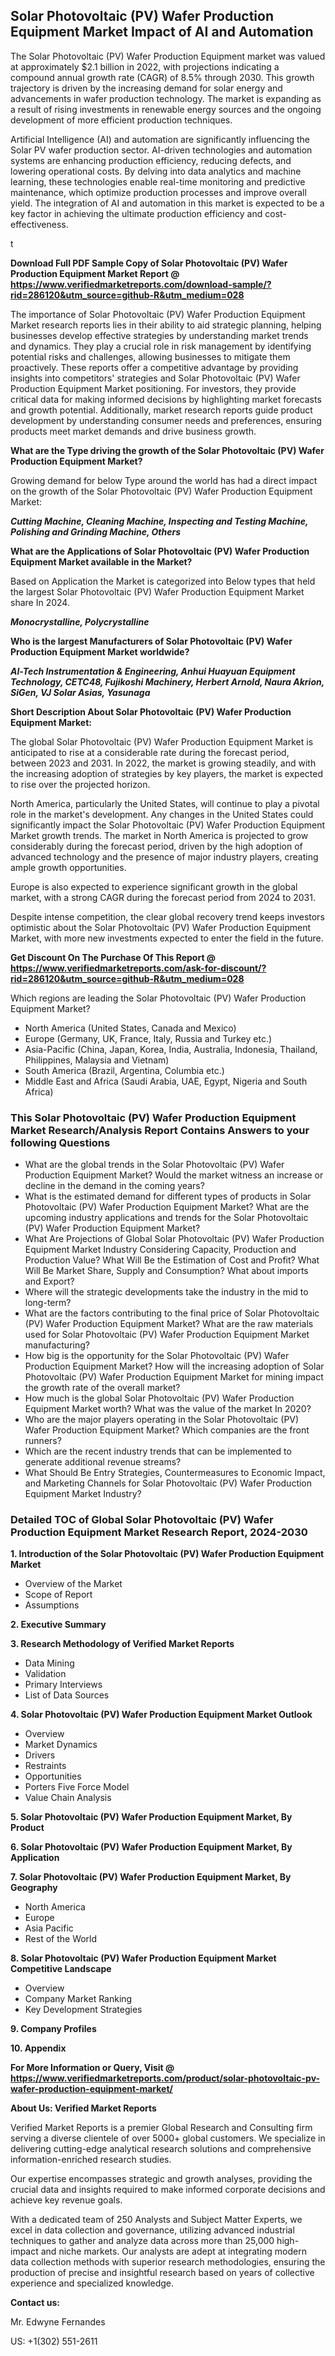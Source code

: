 <h2>Solar Photovoltaic (PV) Wafer Production Equipment Market Impact of AI and Automation</h2><p>The Solar Photovoltaic (PV) Wafer Production Equipment market was valued at approximately $2.1 billion in 2022, with projections indicating a compound annual growth rate (CAGR) of 8.5% through 2030. This growth trajectory is driven by the increasing demand for solar energy and advancements in wafer production technology. The market is expanding as a result of rising investments in renewable energy sources and the ongoing development of more efficient production techniques.</p><p>Artificial Intelligence (AI) and automation are significantly influencing the Solar PV wafer production sector. AI-driven technologies and automation systems are enhancing production efficiency, reducing defects, and lowering operational costs. By delving into data analytics and machine learning, these technologies enable real-time monitoring and predictive maintenance, which optimize production processes and improve overall yield. The integration of AI and automation in this market is expected to be a key factor in achieving the ultimate production efficiency and cost-effectiveness.</p>t</p><p id="" class=""><strong>Download Full PDF Sample Copy of Solar Photovoltaic (PV) Wafer Production Equipment Market Report @ <a href="https://www.verifiedmarketreports.com/download-sample/?rid=286120&utm_source=github-R&utm_medium=028" target="_blank">https://www.verifiedmarketreports.com/download-sample/?rid=286120&utm_source=github-R&utm_medium=028</a></strong></p><p>The importance of&nbsp;Solar Photovoltaic (PV) Wafer Production Equipment Market research reports lies in their ability to aid strategic planning, helping businesses develop effective strategies by understanding market trends and dynamics. They play a crucial role in risk management by identifying potential risks and challenges, allowing businesses to mitigate them proactively. These reports offer a competitive advantage by providing insights into competitors' strategies and Solar Photovoltaic (PV) Wafer Production Equipment Market positioning. For investors, they provide critical data for making informed decisions by highlighting market forecasts and growth potential. Additionally, market research reports guide product development by understanding consumer needs and preferences, ensuring products meet market demands and drive business growth.</p><p><strong>What are the&nbsp;Type driving the growth of the Solar Photovoltaic (PV) Wafer Production Equipment Market?</strong></p><p id="" class="">Growing demand for below Type around the world has had a direct impact on the growth of the Solar Photovoltaic (PV) Wafer Production Equipment Market:</p><em><strong>Cutting Machine, Cleaning Machine, Inspecting and Testing Machine, Polishing and Grinding Machine, Others</strong></em></p><strong>What are the&nbsp;Applications&nbsp;of Solar Photovoltaic (PV) Wafer Production Equipment Market available in the Market?</strong></p><p id="" class="">Based on Application the Market is categorized into Below types that held the largest Solar Photovoltaic (PV) Wafer Production Equipment Market share In 2024.</p><em><strong>Monocrystalline, Polycrystalline</strong></em></p><strong>Who is the largest Manufacturers of Solar Photovoltaic (PV) Wafer Production Equipment Market worldwide?</strong></p><p><em><strong>Al-Tech Instrumentation & Engineering, Anhui Huayuan Equipment Technology, CETC48, Fujikoshi Machinery, Herbert Arnold, Naura Akrion, SiGen, VJ Solar Asias, Yasunaga</strong></em></p><p id="" class=""><strong>Short Description About Solar Photovoltaic (PV) Wafer Production Equipment Market:</strong></p><p>The global Solar Photovoltaic (PV) Wafer Production Equipment Market is anticipated to rise at a considerable rate during the forecast period, between 2023 and 2031. In 2022, the market is growing steadily, and with the increasing adoption of strategies by key players, the market is expected to rise over the projected horizon.</p><p>North America, particularly the United States, will continue to play a pivotal role in the market's development. Any changes in the United States could significantly impact the Solar Photovoltaic (PV) Wafer Production Equipment Market growth trends. The market in North America is projected to grow considerably during the forecast period, driven by the high adoption of advanced technology and the presence of major industry players, creating ample growth opportunities.</p><p>Europe is also expected to experience significant growth in the global market, with a strong CAGR during the forecast period from 2024 to 2031.</p><p>Despite intense competition, the clear global recovery trend keeps investors optimistic about the Solar Photovoltaic (PV) Wafer Production Equipment Market, with more new investments expected to enter the field in the future.</p><p id="" class=""><strong>Get Discount On The Purchase Of This Report @ <a href="https://www.verifiedmarketreports.com/ask-for-discount/?rid=286120&utm_source=github-R&utm_medium=028" target="_blank">https://www.verifiedmarketreports.com/ask-for-discount/?rid=286120&utm_source=github-R&utm_medium=028</a></strong></p>Which regions are leading the Solar Photovoltaic (PV) Wafer Production Equipment Market?</p><ul><li>North America (United States, Canada and Mexico)</li><li>Europe (Germany, UK, France, Italy, Russia and Turkey etc.)</li><li>Asia-Pacific (China, Japan, Korea, India, Australia, Indonesia, Thailand, Philippines, Malaysia and Vietnam)</li><li>South America (Brazil, Argentina, Columbia etc.)</li><li>Middle East and Africa (Saudi Arabia, UAE, Egypt, Nigeria and South Africa)</li></ul><h3 id="" class="">This Solar Photovoltaic (PV) Wafer Production Equipment Market Research/Analysis Report Contains Answers to your following Questions</h3><ul><li>What are the global trends in the Solar Photovoltaic (PV) Wafer Production Equipment Market? Would the market witness an increase or decline in the demand in the coming years?</li><li>What is the estimated demand for different types of products in Solar Photovoltaic (PV) Wafer Production Equipment Market? What are the upcoming industry applications and trends for the Solar Photovoltaic (PV) Wafer Production Equipment Market?</li><li>What Are Projections of Global Solar Photovoltaic (PV) Wafer Production Equipment Market Industry Considering Capacity, Production and Production Value? What Will Be the Estimation of Cost and Profit? What Will Be Market Share, Supply and Consumption? What about imports and Export?</li><li>Where will the strategic developments take the industry in the mid to long-term?</li><li>What are the factors contributing to the final price of Solar Photovoltaic (PV) Wafer Production Equipment Market? What are the raw materials used for Solar Photovoltaic (PV) Wafer Production Equipment Market manufacturing?</li><li>How big is the opportunity for the Solar Photovoltaic (PV) Wafer Production Equipment Market? How will the increasing adoption of Solar Photovoltaic (PV) Wafer Production Equipment Market for mining impact the growth rate of the overall market?</li><li>How much is the global Solar Photovoltaic (PV) Wafer Production Equipment Market worth? What was the value of the market In 2020?</li><li>Who are the major players operating in the Solar Photovoltaic (PV) Wafer Production Equipment Market? Which companies are the front runners?</li><li>Which are the recent industry trends that can be implemented to generate additional revenue streams?</li><li>What Should Be Entry Strategies, Countermeasures to Economic Impact, and Marketing Channels for Solar Photovoltaic (PV) Wafer Production Equipment Market Industry?</li></ul><h3 id="" class="">Detailed TOC of Global Solar Photovoltaic (PV) Wafer Production Equipment Market Research Report, 2024-2030</h3><p id="" class=""><strong>1. Introduction of the Solar Photovoltaic (PV) Wafer Production Equipment Market</strong></p><ul><li>Overview of the Market</li><li>Scope of Report</li><li>Assumptions</li></ul><p id="" class=""><strong>2. Executive Summary</strong></p><p id="" class=""><strong>3. Research Methodology of Verified Market Reports</strong></p><ul><li>Data Mining</li><li>Validation</li><li>Primary Interviews</li><li>List of Data Sources</li></ul><p id="" class=""><strong>4. Solar Photovoltaic (PV) Wafer Production Equipment Market Outlook</strong></p><ul><li>Overview</li><li>Market Dynamics</li><li>Drivers</li><li>Restraints</li><li>Opportunities</li><li>Porters Five Force Model</li><li>Value Chain Analysis</li></ul><p id="" class=""><strong>5. Solar Photovoltaic (PV) Wafer Production Equipment Market, By Product</strong></p><p id="" class=""><strong>6. Solar Photovoltaic (PV) Wafer Production Equipment Market, By Application</strong></p><p id="" class=""><strong>7. Solar Photovoltaic (PV) Wafer Production Equipment Market, By Geography</strong></p><ul><li>North America</li><li>Europe</li><li>Asia Pacific</li><li>Rest of the World</li></ul><p id="" class=""><strong>8. Solar Photovoltaic (PV) Wafer Production Equipment Market Competitive Landscape</strong></p><ul><li>Overview</li><li>Company Market Ranking</li><li>Key Development Strategies</li></ul><p id="" class=""><strong>9. Company Profiles</strong></p><p id="" class=""><strong>10. Appendix</strong></p><p id="" class=""><strong>For More Information or Query, Visit @ <a href="https://www.verifiedmarketreports.com/product/solar-photovoltaic-pv-wafer-production-equipment-market/" target="_blank">https://www.verifiedmarketreports.com/product/solar-photovoltaic-pv-wafer-production-equipment-market/</a></strong></p><p id="" class=""><strong>About Us: Verified Market Reports</strong></p><p id="" class="">Verified Market Reports is a premier Global Research and Consulting firm serving a diverse clientele of over 5000+ global customers. We specialize in delivering cutting-edge analytical research solutions and comprehensive information-enriched research studies.</p><p id="" class="">Our expertise encompasses strategic and growth analyses, providing the crucial data and insights required to make informed corporate decisions and achieve key revenue goals.</p><p id="" class="">With a dedicated team of 250 Analysts and Subject Matter Experts, we excel in data collection and governance, utilizing advanced industrial techniques to gather and analyze data across more than 25,000 high-impact and niche markets. Our analysts are adept at integrating modern data collection methods with superior research methodologies, ensuring the production of precise and insightful research based on years of collective experience and specialized knowledge.</p><p id="" class=""><strong>Contact us:</strong></p><p id="" class="">Mr. Edwyne Fernandes</p><p id="" class="">US: +1(302) 551-2611</p>
